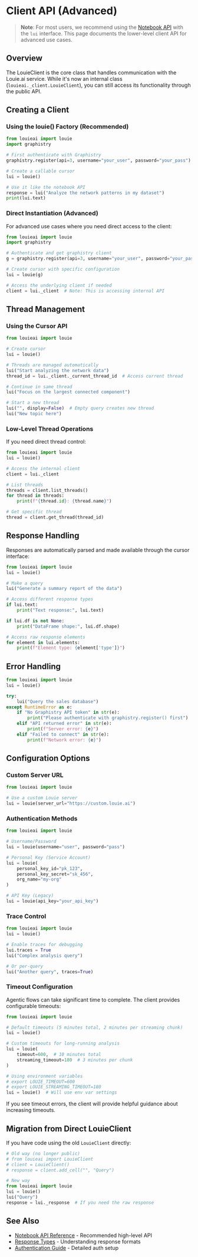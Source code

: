 # Client API (Advanced)

> **Note**: For most users, we recommend using the [Notebook API](notebook.md) with the `lui` interface. This page documents the lower-level client API for advanced use cases.

## Overview

The LouieClient is the core class that handles communication with the Louie.ai service. While it's now an internal class (`louieai._client.LouieClient`), you can still access its functionality through the public API.

## Creating a Client

### Using the louie() Factory (Recommended)

```python
from louieai import louie
import graphistry

# First authenticate with Graphistry
graphistry.register(api=3, username="your_user", password="your_pass")

# Create a callable cursor
lui = louie()

# Use it like the notebook API
response = lui("Analyze the network patterns in my dataset")
print(lui.text)
```

### Direct Instantiation (Advanced)

For advanced use cases where you need direct access to the client:

```python
from louieai import louie
import graphistry

# Authenticate and get graphistry client
g = graphistry.register(api=3, username="your_user", password="your_pass")

# Create cursor with specific configuration
lui = louie(g)

# Access the underlying client if needed
client = lui._client  # Note: This is accessing internal API
```

## Thread Management

### Using the Cursor API

```python
from louieai import louie

# Create cursor
lui = louie()

# Threads are managed automatically
lui("Start analyzing the network data")
thread_id = lui._client._current_thread_id  # Access current thread

# Continue in same thread
lui("Focus on the largest connected component")

# Start a new thread
lui("", display=False)  # Empty query creates new thread
lui("New topic here")
```

### Low-Level Thread Operations

If you need direct thread control:

```python
from louieai import louie
lui = louie()

# Access the internal client
client = lui._client

# List threads
threads = client.list_threads()
for thread in threads:
    print(f"{thread.id}: {thread.name}")

# Get specific thread
thread = client.get_thread(thread_id)
```

## Response Handling

Responses are automatically parsed and made available through the cursor interface:

```python
from louieai import louie
lui = louie()

# Make a query
lui("Generate a summary report of the data")

# Access different response types
if lui.text:
    print("Text response:", lui.text)

if lui.df is not None:
    print("DataFrame shape:", lui.df.shape)

# Access raw response elements
for element in lui.elements:
    print(f"Element type: {element['type']}")
```

## Error Handling

```python
from louieai import louie
lui = louie()

try:
    lui("Query the sales database")
except RuntimeError as e:
    if "No Graphistry API token" in str(e):
        print("Please authenticate with graphistry.register() first")
    elif "API returned error" in str(e):
        print(f"Server error: {e}")
    elif "Failed to connect" in str(e):
        print(f"Network error: {e}")
```

## Configuration Options

### Custom Server URL

```python
from louieai import louie

# Use a custom Louie server
lui = louie(server_url="https://custom.louie.ai")
```

### Authentication Methods

```python
from louieai import louie

# Username/Password
lui = louie(username="user", password="pass")

# Personal Key (Service Account)
lui = louie(
    personal_key_id="pk_123",
    personal_key_secret="sk_456",
    org_name="my-org"
)

# API Key (Legacy)
lui = louie(api_key="your_api_key")
```

### Trace Control

```python
from louieai import louie
lui = louie()

# Enable traces for debugging
lui.traces = True
lui("Complex analysis query")

# Or per-query
lui("Another query", traces=True)
```

### Timeout Configuration

Agentic flows can take significant time to complete. The client provides configurable timeouts:

```python
from louieai import louie

# Default timeouts (5 minutes total, 2 minutes per streaming chunk)
lui = louie()

# Custom timeouts for long-running analysis
lui = louie(
    timeout=600,  # 10 minutes total
    streaming_timeout=180  # 3 minutes per chunk
)

# Using environment variables
# export LOUIE_TIMEOUT=600
# export LOUIE_STREAMING_TIMEOUT=180
lui = louie()  # Will use env var settings
```

If you see timeout errors, the client will provide helpful guidance about increasing timeouts.

## Migration from Direct LouieClient

If you have code using the old `LouieClient` directly:

```python
# Old way (no longer public)
# from louieai import LouieClient
# client = LouieClient()
# response = client.add_cell("", "Query")

# New way
from louieai import louie
lui = louie()
lui("Query")
response = lui._response  # If you need the raw response
```

## See Also

- [Notebook API Reference](notebook.md) - Recommended high-level API
- [Response Types](response-types.md) - Understanding response formats
- [Authentication Guide](../guides/authentication.md) - Detailed auth setup